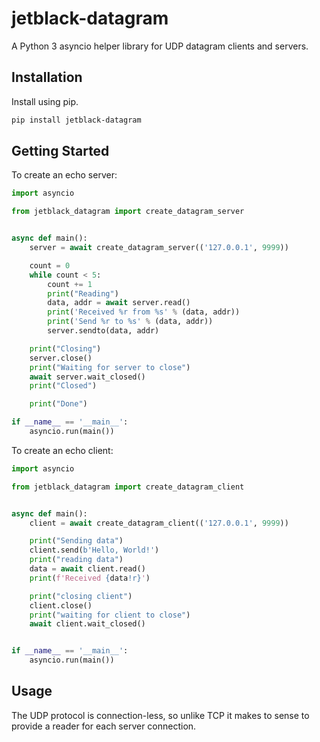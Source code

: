 # jetblack-datagram

A Python 3 asyncio helper library for UDP datagram clients and servers.

## Installation

Install using pip.

```bash
pip install jetblack-datagram
```

## Getting Started

To create an echo server:

```python
import asyncio

from jetblack_datagram import create_datagram_server


async def main():
    server = await create_datagram_server(('127.0.0.1', 9999))

    count = 0
    while count < 5:
        count += 1
        print("Reading")
        data, addr = await server.read()
        print('Received %r from %s' % (data, addr))
        print('Send %r to %s' % (data, addr))
        server.sendto(data, addr)

    print("Closing")
    server.close()
    print("Waiting for server to close")
    await server.wait_closed()
    print("Closed")

    print("Done")

if __name__ == '__main__':
    asyncio.run(main())
```

To create an echo client:

```python
import asyncio

from jetblack_datagram import create_datagram_client


async def main():
    client = await create_datagram_client(('127.0.0.1', 9999))

    print("Sending data")
    client.send(b'Hello, World!')
    print("reading data")
    data = await client.read()
    print(f'Received {data!r}')

    print("closing client")
    client.close()
    print("waiting for client to close")
    await client.wait_closed()


if __name__ == '__main__':
    asyncio.run(main())
```

## Usage

The UDP protocol is connection-less, so unlike TCP it makes
to sense to provide a reader for each server connection.